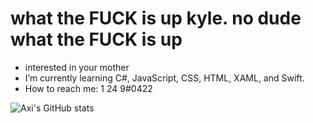 # what the FUCK is up kyle. no dude what the FUCK is up
- interested in your mother
- I’m currently learning C#, JavaScript, CSS, HTML, XAML, and Swift.
- How to reach me: 1 24 9#0422

![Axi's GitHub stats](https://github-readme-stats.vercel.app/api?username=ayeitsaxi&count_private=true&show_icons=true&theme=dracula)
